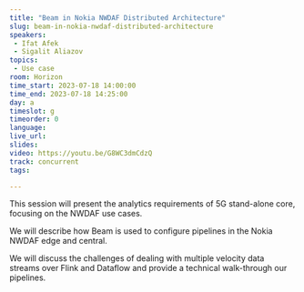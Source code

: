 ```yaml
---
title: "Beam in Nokia NWDAF Distributed Architecture"
slug: beam-in-nokia-nwdaf-distributed-architecture
speakers:
 - Ifat Afek
 - Sigalit Aliazov
topics:
 - Use case
room: Horizon
time_start: 2023-07-18 14:00:00
time_end: 2023-07-18 14:25:00
day: a
timeslot: g
timeorder: 0
language: 
live_url: 
slides: 
video: https://youtu.be/G8WC3dmCdzQ
track: concurrent
tags:

---
```


This session will present the analytics requirements of 5G stand-alone core, focusing on the NWDAF use cases.
 
We will describe how Beam is used to configure pipelines in the Nokia NWDAF edge and central.
 
We will discuss the challenges of dealing with multiple velocity data streams over Flink and Dataflow and provide a technical walk-through our pipelines.
